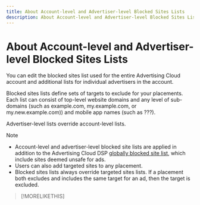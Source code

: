 ```yaml
---
title: About Account-level and Advertiser-level Blocked Sites Lists
description: About Account-level and Advertiser-level Blocked Sites Lists
---
```


# About Account-level and Advertiser-level Blocked Sites Lists

<!-- Can you just add domains for your acct profile or advertiser to which you have access? It doesn't look like you can remove or edit any existing domains. Or can you with a specific syntax? -->

<!-- For domains, sub-domains,...? Specify what is valid. -->
You can edit the blocked sites list used for the entire Advertising Cloud account and additional lists for individual advertisers in the account.

Blocked sites lists define sets of targets to exclude for your placements. Each list can consist of top-level website domains and any level <!--- verify --> of sub-domains (such as example.com, my.example.com, or my.new.example.com)) and mobile app names (such as ???)<!-- package names/app IDs, the full URL in Google Play/iTunes? Specify what is valid. -->.

Advertiser-level lists override account-level lists.

>[!NOTE]
>
>* Account-level and advertiser-level blocked site lists are applied in addition to the Advertising Cloud DSP [globally blocked site list](/help/dsp/introduction/features/brand-safety-media-quality.md), which include sites deemed unsafe for ads.
>* Users can also add targeted sites to any placement.
>* Blocked sites lists always override targeted sites lists. If a placement both excludes and includes the same target for an ad, then the target is excluded. <!-- Verify -->

>[!MORELIKETHIS]
>
<!--
>* [Edit an Account-level or Advertiser-level Blocked Site List](/help/dsp/admin/blocked-sites-list-edit.md)
[Brand Safety and Media Quality](/help/dsp/introduction/features/brand-safety-media-quality.md)
>* [Placement Settings](/help/dsp/campaign-management/placements/placement-settings.md)
-->
